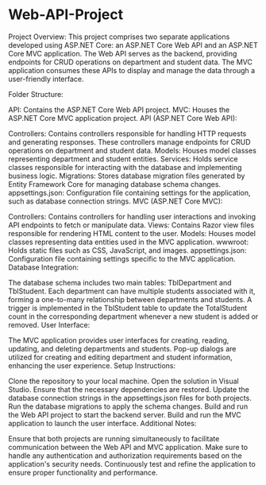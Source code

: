# Web-API-Project
Project Overview:
This project comprises two separate applications developed using ASP.NET Core: an ASP.NET Core Web API and an ASP.NET Core MVC application. The Web API serves as the backend, providing endpoints for CRUD operations on department and student data. The MVC application consumes these APIs to display and manage the data through a user-friendly interface.

Folder Structure:

API: Contains the ASP.NET Core Web API project.
MVC: Houses the ASP.NET Core MVC application project.
API (ASP.NET Core Web API):

Controllers: Contains controllers responsible for handling HTTP requests and generating responses. These controllers manage endpoints for CRUD operations on department and student data.
Models: Houses model classes representing department and student entities.
Services: Holds service classes responsible for interacting with the database and implementing business logic.
Migrations: Stores database migration files generated by Entity Framework Core for managing database schema changes.
appsettings.json: Configuration file containing settings for the application, such as database connection strings.
MVC (ASP.NET Core MVC):

Controllers: Contains controllers for handling user interactions and invoking API endpoints to fetch or manipulate data.
Views: Contains Razor view files responsible for rendering HTML content to the user.
Models: Houses model classes representing data entities used in the MVC application.
wwwroot: Holds static files such as CSS, JavaScript, and images.
appsettings.json: Configuration file containing settings specific to the MVC application.
Database Integration:

The database schema includes two main tables: TblDepartment and TblStudent.
Each department can have multiple students associated with it, forming a one-to-many relationship between departments and students.
A trigger is implemented in the TblStudent table to update the TotalStudent count in the corresponding department whenever a new student is added or removed.
User Interface:

The MVC application provides user interfaces for creating, reading, updating, and deleting departments and students.
Pop-up dialogs are utilized for creating and editing department and student information, enhancing the user experience.
Setup Instructions:

Clone the repository to your local machine.
Open the solution in Visual Studio.
Ensure that the necessary dependencies are restored.
Update the database connection strings in the appsettings.json files for both projects.
Run the database migrations to apply the schema changes.
Build and run the Web API project to start the backend server.
Build and run the MVC application to launch the user interface.
Additional Notes:

Ensure that both projects are running simultaneously to facilitate communication between the Web API and MVC application.
Make sure to handle any authentication and authorization requirements based on the application's security needs.
Continuously test and refine the application to ensure proper functionality and performance.
